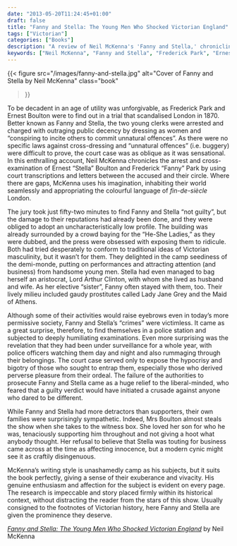 ```yaml
---
date: "2013-05-20T11:24:45+01:00"
draft: false
title: "Fanny and Stella: The Young Men Who Shocked Victorian England"
tags: ["Victorian"]
categories: ["Books"]
description: "A review of Neil McKenna's 'Fanny and Stella,' chronicling the scandalous 1870 trial of Frederick Park and Ernest Boulton, two young clerks arrested for cross-dressing in Victorian London. Discover how their case exposed Victorian hypocrisy and bigotry."
keywords: ["Neil McKenna", "Fanny and Stella", "Frederick Park", "Ernest Boulton", "Victorian cross-dressing", "1870 trial", "LGBT history", "Victorian scandal", "gender identity", "Victorian justice"]
---
```


{{< figure
  src="/images/fanny-and-stella.jpg"
  alt="Cover of Fanny and Stella by Neil McKenna"
  class="book"
>}}

To be decadent in an age of utility was unforgivable, as Frederick Park and Ernest Boulton were to find out in a trial that scandalised London in 1870. Better known as Fanny and Stella, the two young clerks were arrested and charged with outraging public decency by dressing as women and “conspiring to incite others to commit unnatural offences”. As there were no specific laws against cross-dressing and “unnatural offences” (i.e. buggery) were difficult to prove, the court case was as oblique as it was sensational. In this enthralling account, Neil McKenna chronicles the arrest and cross-examination of Ernest “Stella” Boulton and Frederick “Fanny” Park by using court transcriptions and letters between the accused and their circle. Where there are gaps, McKenna uses his imagination, inhabiting their world seamlessly and appropriating the colourful language of _fin-de-siècle_ London.

The jury took just fifty-two minutes to find Fanny and Stella “not guilty”, but the damage to their reputations had already been done, and they were obliged to adopt an uncharacteristically low profile. The building was already surrounded by a crowd baying for the “He-She Ladies,” as they were dubbed, and the press were obsessed with exposing them to ridicule. Both had tried desperately to conform to traditional ideas of Victorian masculinity, but it wasn’t for them. They delighted in the camp seediness of the demi-monde, putting on performances and attracting attention (and business) from handsome young men. Stella had even managed to bag herself an aristocrat, Lord Arthur Clinton, with whom she lived as husband and wife. As her elective “sister”, Fanny often stayed with them, too. Their lively milieu included gaudy prostitutes called Lady Jane Grey and the Maid of Athens.

Although some of their activities would raise eyebrows even in today’s more permissive society, Fanny and Stella’s “crimes” were victimless. It came as a great surprise, therefore, to find themselves in a police station and subjected to deeply humiliating examinations. Even more surprising was the revelation that they had been under surveillance for a whole year, with police officers watching them day and night and also rummaging through their belongings. The court case served only to expose the hypocrisy and bigotry of those who sought to entrap them, especially those who derived perverse pleasure from their ordeal. The failure of the authorities to prosecute Fanny and Stella came as a huge relief to the liberal-minded, who feared that a guilty verdict would have initiated a crusade against anyone who dared to be different.

While Fanny and Stella had more detractors than supporters, their own families were surprisingly sympathetic. Indeed, Mrs Boulton almost steals the show when she takes to the witness box. She loved her son for who he was, tenaciously supporting him throughout and not giving a hoot what anybody thought. Her refusal to believe that Stella was touting for business came across at the time as affecting innocence, but a modern cynic might see it as craftily disingenuous.

McKenna’s writing style is unashamedly camp as his subjects, but it suits the book perfectly, giving a sense of their exuberance and vivacity. His genuine enthusiasm and affection for the subject is evident on every page. The research is impeccable and story placed firmly within its historical context, without distracting the reader from the stars of this show. Usually consigned to the footnotes of Victorian history, here Fanny and Stella are given the prominence they deserve.

[_Fanny and Stella: The Young Men Who Shocked Victorian England_](https://uk.bookshop.org/a/2760/9780571374922) by Neil McKenna